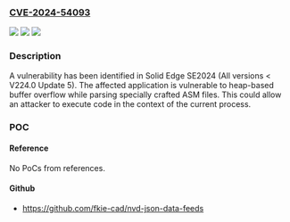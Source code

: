 ### [CVE-2024-54093](https://cve.mitre.org/cgi-bin/cvename.cgi?name=CVE-2024-54093)
![](https://img.shields.io/static/v1?label=Product&message=Solid%20Edge%20SE2024&color=blue)
![](https://img.shields.io/static/v1?label=Version&message=0%3C%20V224.0%20Update%205%20&color=brighgreen)
![](https://img.shields.io/static/v1?label=Vulnerability&message=CWE-122%3A%20Heap-based%20Buffer%20Overflow&color=brighgreen)

### Description

A vulnerability has been identified in Solid Edge SE2024 (All versions < V224.0 Update 5). The affected application is vulnerable to heap-based buffer overflow while parsing specially crafted ASM files. This could allow an attacker to execute code in the context of the current process.

### POC

#### Reference
No PoCs from references.

#### Github
- https://github.com/fkie-cad/nvd-json-data-feeds

